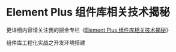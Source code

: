 # Element Plus 组件库相关技术揭秘

更详细内容请关注我的掘金专栏《[Element Plus 组件库相关技术揭秘](https://juejin.cn/column/7140176895999475725)》

组件库工程化实战之开发环境搭建
